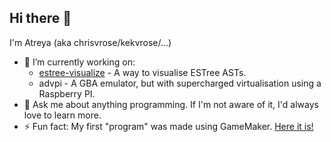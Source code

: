 ## Hi there 👋

I'm Atreya (aka chrisvrose/kekvrose/...)

- 🔭 I’m currently working on:
  - [estree-visualize](https://viz.kekvrose.me) - A way to visualise ESTree ASTs.
  - advpi - A GBA emulator, but with supercharged virtualisation using a Raspberry PI.
- 💬 Ask me about anything programming. If I'm not aware of it, I'd always love to learn more.
- ⚡ Fun fact: My first "program" was made using GameMaker. [Here it is!](https://www.yygarchive.org/game/198613)
